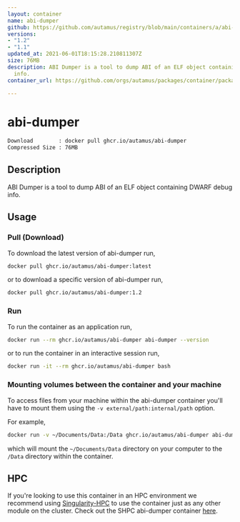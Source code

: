```yaml
---
layout: container
name: abi-dumper
github: https://github.com/autamus/registry/blob/main/containers/a/abi-dumper/spack.yaml
versions:
- "1.2"
- "1.1"
updated_at: 2021-06-01T18:15:28.210811307Z
size: 76MB
description: ABI Dumper is a tool to dump ABI of an ELF object containing DWARF debug
  info.
container_url: https://github.com/orgs/autamus/packages/container/package/abi-dumper

---
```

# abi-dumper
```bash 
Download        : docker pull ghcr.io/autamus/abi-dumper
Compressed Size : 76MB
```

## Description
ABI Dumper is a tool to dump ABI of an ELF object containing DWARF debug info.

## Usage
### Pull (Download)
To download the latest version of abi-dumper run,

```bash
docker pull ghcr.io/autamus/abi-dumper:latest
```

or to download a specific version of abi-dumper run,

```bash
docker pull ghcr.io/autamus/abi-dumper:1.2
```
### Run
To run the container as an application run,
```bash
docker run --rm ghcr.io/autamus/abi-dumper abi-dumper --version
```

or to run the container in an interactive session run,
```bash
docker run -it --rm ghcr.io/autamus/abi-dumper bash
```

### Mounting volumes between the container and your machine
To access files from your machine within the abi-dumper container you'll have to mount them using the `-v external/path:internal/path` option.

For example,
```bash
docker run -v ~/Documents/Data:/Data ghcr.io/autamus/abi-dumper abi-dumper /Data/myData.csv
```
which will mount the `~/Documents/Data` directory on your computer to the `/Data` directory within the container.

## HPC
If you're looking to use this container in an HPC environment we recommend using [Singularity-HPC](https://singularity-hpc.readthedocs.io) to use the container just as any other module on the cluster. Check out the SHPC abi-dumper container [here](https://singularityhub.github.io/singularity-hpc/r/ghcr.io-autamus-abi-dumper/).